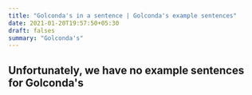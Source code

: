 ```yaml
---
title: "Golconda's in a sentence | Golconda's example sentences"
date: 2021-01-20T19:57:50+05:30
draft: falses
summary: "Golconda's"
---
```

## Unfortunately, we have no example sentences for Golconda's                 
